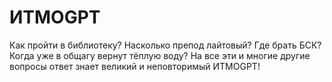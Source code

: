 # ИТМОGPT
Как пройти в библиотеку? Насколько препод лайтовый? Где брать БСК? Когда уже в общагу вернут тёплую воду?
На все эти и многие другие вопросы ответ знает великий и неповторимый ИТМОGPT!
